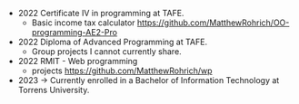 
- 2022 Certificate IV in programming at TAFE. 
  - Basic income tax calculator https://github.com/MatthewRohrich/OO-programming-AE2-Pro
- 2022 Diploma of Advanced Programming at TAFE.
  - Group projects I cannot currently share.
- 2022 RMIT - Web programming 
  - projects https://github.com/MatthewRohrich/wp
- 2023 -> Currently enrolled in a Bachelor of Information Technology at Torrens University.

<!---
MatthewRohrich/MatthewRohrich is a ✨ special ✨ repository because its `README.md` (this file) appears on your GitHub profile.
You can click the Preview link to take a look at your changes.
--->
